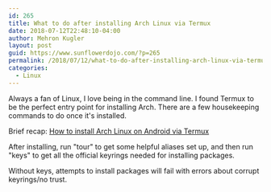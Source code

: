 ```yaml
---
id: 265
title: What to do after installing Arch Linux via Termux
date: 2018-07-12T22:48:10-04:00
author: Mehron Kugler
layout: post
guid: https://www.sunflowerdojo.com/?p=265
permalink: /2018/07/12/what-to-do-after-installing-arch-linux-via-termux/
categories:
  - Linux
---
```

Always a fan of Linux, I love being in the command line. I found Termux to be the perfect entry point for installing Arch. There are a few housekeeping commands to do once it's installed.

<!--more-->

Brief recap: [How to install Arch Linux on Android via Termux](https://sdrausty.github.io/TermuxArch/docs/install)

After installing, run "tour" to get some helpful aliases set up, and then run "keys" to get all the official keyrings needed for installing packages.

Without keys, attempts to install packages will fail with errors about corrupt keyrings/no trust.
